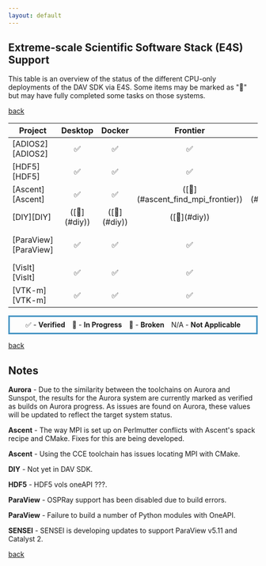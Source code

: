 ```yaml
---
layout: default
---
```


## Extreme-scale Scientific Software Stack (E4S) Support

This table is an overview of the status of the different CPU-only deployments of the DAV SDK via E4S. Some items may be marked as "🔎" but may have fully completed some tasks on those systems.

[back](./)

<table class="status_table">
  <thead>
    <tr>
      <th>Project</th>
      <th style="text-align: center">Desktop</th>
      <th style="text-align: center">Docker</th>
      <th style="text-align: center">Frontier</th>
      <th style="text-align: center">Perlmutter</th>
      <th style="text-align: center">Aurora</th>
      <th style="text-align: center">Smoke</th>
    </tr>
  </thead>
  <tbody>
    <tr>
      <td markdown="span">
        [ADIOS2][ADIOS2]
      </td>
      <td class="verified" style="text-align: center">✅</td><!-- Desktop -->
      <td class="verified" style="text-align: center">✅</td><!-- Docker -->
      <td class="verified" style="text-align: center">✅</td><!-- Frontier -->
      <td class="verified" style="text-align: center">✅</td><!-- Perlmutter -->
      <td class="verified" style="text-align: center">✅</td><!-- Aurora -->
      <td class="in_progress" style="text-align: center">🔎</td><!-- Smoke -->
    </tr>
    <tr>
      <td markdown="span">
        [HDF5][HDF5]
      </td>
      <td class="verified" style="text-align: center">✅</td><!-- Desktop -->
      <td class="verified" style="text-align: center">✅</td><!-- Docker -->
      <td class="verified" style="text-align: center">✅</td><!-- Frontier -->
      <td class="verified" style="text-align: center">✅</td><!-- Perlmutter -->
      <td class="in_progress" style="text-align: center" markdown="span">([🔎](#hdf5_vols_oneapi))</td><!-- Aurora -->
      <td class="in_progress" style="text-align: center">🔎</td><!-- Smoke -->
    </tr>
    <tr>
      <td markdown="span">
        [Ascent][Ascent]
      </td>
      <td class="verified" style="text-align: center">✅</td><!-- Desktop -->
      <td class="verified" style="text-align: center">✅</td><!-- Docker -->
      <td class="in_progress" style="text-align: center" markdown="span">([🔎](#ascent_find_mpi_frontier))</td><!-- Frontier -->
      <td class="failing" style="text-align: center" markdown="span">([🚫](#ascent_perlmutter_mpi))</td><!-- Perlmutter -->
      <td class="verified" style="text-align: center">✅</td><!-- Aurora -->
      <td class="in_progress" style="text-align: center">🔎</td><!-- Smoke -->
    </tr>
    <tr>
      <td markdown="span">
        [DIY][DIY]
      </td>
      <td class="na" style="text-align: center">([🔎](#diy))</td><!-- Desktop -->
      <td class="na" style="text-align: center">([🔎](#diy))</td><!-- Docker -->
      <td class="na" style="text-align: center">([🔎](#diy))</td><!-- Frontier -->
      <td class="na" style="text-align: center">([🔎](#diy))</td><!-- Perlmutter -->
      <td class="na" style="text-align: center">([🔎](#diy))</td><!-- Aurora -->
      <td class="na" style="text-align: center">([🔎](#diy))</td><!-- Smoke -->
    </tr>
    <tr>
      <td markdown="span">
        [ParaView][ParaView]
      </td>
      <td class="verified" style="text-align: center">✅</td><!-- Desktop -->
      <td class="verified" style="text-align: center">✅</td><!-- Docker -->
      <td class="verified" style="text-align: center">✅</td><!-- Frontier -->
      <td class="verified" style="text-align: center">✅</td><!-- Perlmutter -->
      <td class="in_progress" style="text-align: center" markdown="span">([🔎](#paraview_no_ospray)[🔎](#paraview_oneapi_python))</td><!-- Aurora -->
      <td class="verified" style="text-align: center">✅</td><!-- Smoke -->
    </tr>
    <tr>
      <td markdown="span">
        [VisIt][VisIt]
      </td>
      <td class="verified" style="text-align: center">✅</td><!-- Desktop -->
      <td class="verified" style="text-align: center">✅</td><!-- Docker -->
      <td class="verified" style="text-align: center">✅</td><!-- Frontier -->
      <td class="in_progress" style="text-align: center">🔎</td><!-- Perlmutter -->
      <td class="in_progress" style="text-align: center">🔎</td><!-- Aurora -->
      <td class="in_progress" style="text-align: center">🔎</td><!-- Smoke -->
    </tr>
    <tr>
      <td markdown="span">
        [VTK-m][VTK-m]
      </td>
      <td class="verified" style="text-align: center">✅</td><!-- Desktop -->
      <td class="verified" style="text-align: center">✅</td><!-- Docker -->
      <td class="verified" style="text-align: center">✅</td><!-- Frontier -->
      <td class="verified" style="text-align: center">✅</td><!-- Perlmutter -->
      <td class="in_progress" style="text-align: center">🔎</td><!-- Aurora -->
      <td class="verified" style="text-align: center">✅</td><!-- Smoke -->
    </tr>
  </tbody>
</table>

<p style="text-align:center; border-width:3px; border-style:solid; border-color:#4393c3; padding: 0.5em;">✅ - <b>Verified</b>&emsp;🔎 - <b>In Progress</b>&emsp;🚫 - <b>Broken</b>&emsp;N/A - <b>Not Applicable</b></p>

[back](./)

## Notes

<span id="verified_on_sunspot">**Aurora**</span> - Due to the similarity between the toolchains on Aurora and Sunspot, the results for the Aurora system are currently marked as verified as builds on Aurora progress. As issues are found on Aurora, these values will be updated to reflect the target system status.

<span id="ascent_perlmutter_mpi">**Ascent**</span> - The way MPI is set up on Perlmutter conflicts with Ascent's spack recipe and CMake. Fixes for this are being developed.

<span id="ascent_find_mpi_frontier">**Ascent**</span> - Using the CCE toolchain has issues locating MPI with CMake.

<span id="diy">**DIY**</span> - Not yet in DAV SDK.

<span id="hdf5_vols_oneapi">**HDF5**</span> - HDF5 vols oneAPI ???.

<span id="paraview_no_ospray">**ParaView**</span> - OSPRay support has been disabled due to build errors.

<span id="paraview_oneapi_python">**ParaView**</span> - Failure to build a number of Python modules with OneAPI.

<span id="sensei_catalyst">**SENSEI**</span> - SENSEI is developing updates to support ParaView v5.11 and Catalyst 2.

[back](./)

[ADIOS2]: https://csmd.ornl.gov/software/adios2
[HDF5]: https://www.hdfgroup.org/solutions/hdf5/
[Ascent]: https://github.com/Alpine-DAV/ascent
[DIY]: https://gitlab.kitware.com/diatomic/diy
[ParaView]: https://paraview.org
[VisIt]: https://visit-dav.github.io/visit-website/
[VTK-m]: https://m.vtk.org
